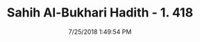 ---
title        : "Sahih Al-Bukhari Hadith - 1. 418"
date         : 7/25/2018 1:49:54 PM
draft        : false
type         : "hadith"
layout       : "hadith"
BookCode     : "SHB"
VolumeNumber : "1"
HadithNumber : "418"
categories  :  ["Prayer-Entering the mosque"]
tags  :  ["Aisha"]
---
